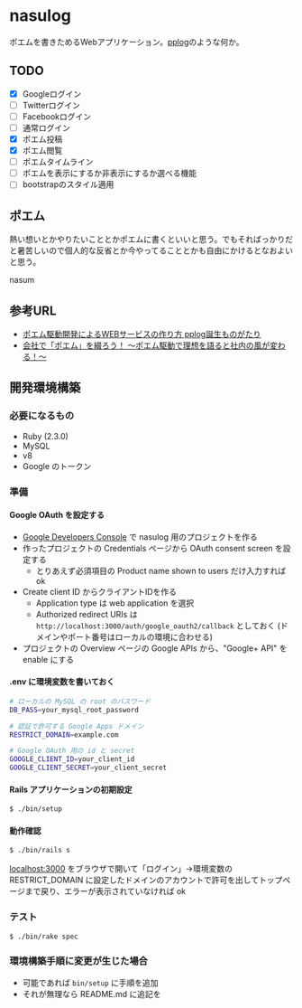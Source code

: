 # nasulog

ポエムを書きためるWebアプリケーション。[pplog](https://www.pplog.net/)のような何か。

## TODO

- [x] Googleログイン
- [ ] Twitterログイン
- [ ] Facebookログイン
- [ ] 通常ログイン
- [x] ポエム投稿
- [x] ポエム閲覧
- [ ] ポエムタイムライン
- [ ] ポエムを表示にするか非表示にするか選べる機能
- [ ] bootstrapのスタイル適用

## ポエム

熱い想いとかやりたいこととかポエムに書くといいと思う。でもそればっかりだと暑苦しいので個人的な反省とか今やってることとかも自由にかけるとなおよいと思う。

nasum

## 参考URL

* [ポエム駆動開発によるWEBサービスの作り方 pplog誕生ものがたり](http://ppworks.hatenablog.jp/entry/2014/07/13/012855)
* [会社で「ポエム」を綴ろう！ ～ポエム駆動で理想を語ると社内の風が変わる！～](http://gihyo.jp/lifestyle/serial/01/poem-driven/0001)

## 開発環境構築

### 必要になるもの

* Ruby (2.3.0)
* MySQL
* v8
* Google のトークン

### 準備

#### Google OAuth を設定する

* [Google Developers Console](https://console.developers.google.com/) で nasulog 用のプロジェクトを作る
* 作ったプロジェクトの Credentials ページから OAuth consent screen を設定する
  * とりあえず必須項目の Product name shown to users だけ入力すれば ok
* Create client ID からクライアントIDを作る
  * Application type は web application を選択
  * Authorized redirect URIs は `http://localhost:3000/auth/google_oauth2/callback` としておく (ドメインやポート番号はローカルの環境に合わせる)
* プロジェクトの Overview ページの Google APIs から、"Google+ API" を enable にする

#### .env に環境変数を書いておく

```bash
# ローカルの MySQL の root のパスワード
DB_PASS=your_mysql_root_password

# 認証で許可する Google Apps ドメイン
RESTRICT_DOMAIN=example.com

# Google OAuth 用の id と secret
GOOGLE_CLIENT_ID=your_client_id
GOOGLE_CLIENT_SECRET=your_client_secret
```

#### Rails アプリケーションの初期設定

```bash
$ ./bin/setup
```

#### 動作確認

```bash
$ ./bin/rails s
```

[localhost:3000](http://localhost:3000/) をブラウザで開いて「ログイン」→環境変数の RESTRICT_DOMAIN に設定したドメインのアカウントで許可を出してトップページまで戻り、エラーが表示されていなければ ok

### テスト

```bash
$ ./bin/rake spec
```

### 環境構築手順に変更が生じた場合

* 可能であれば `bin/setup` に手順を追加
* それが無理なら README.md に追記を
